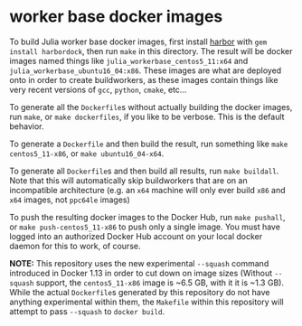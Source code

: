 worker base docker images
=========================

To build Julia worker base docker images, first install [harbor](https://github.com/leethomas/harbor) with `gem install harbordock`, then run `make` in this directory.  The result will be docker images named things like `julia_workerbase_centos5_11:x64` and `julia_workerbase_ubuntu16_04:x86`.  These images are what are deployed onto in order to create buildworkers, as these images contain things like very recent versions of `gcc`, `python`, `cmake`, etc...

To generate all the `Dockerfile`s without actually building the docker images, run `make`, or `make dockerfiles`, if you like to be verbose.  This is the default behavior.

To generate a `Dockerfile` and then build the result, run something like `make centos5_11-x86`, or `make ubuntu16_04-x64`.

To generate all `Dockerfile`s and then build all results, run `make buildall`.  Note that this will automatically skip buildworkers that are on an incompatible architecture (e.g. an `x64` machine will only ever build `x86` and `x64` images, not `ppc64le` images)

To push the resulting docker images to the Docker Hub, run `make pushall`, or `make push-centos5_11-x86` to push only a single image.  You must have logged into an authorized Docker Hub account on your local docker daemon for this to work, of course.

**NOTE:** This repository uses the new experimental `--squash` command introduced in Docker 1.13 in order to cut down on image sizes (Without `--squash` support, the `centos5_11-x86` image is ~6.5 GB, with it it is ~1.3 GB). While the actual `Dockerfile`s generated by this repository do not have anything experimental within them, the `Makefile` within this repository will attempt to pass `--squash` to `docker build`.

